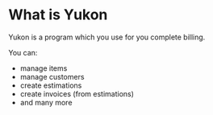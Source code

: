 # What is Yukon #

Yukon is a program which you use for you complete billing.

You can:
  * manage items
  * manage customers
  * create estimations
  * create invoices (from estimations)
  * and many more